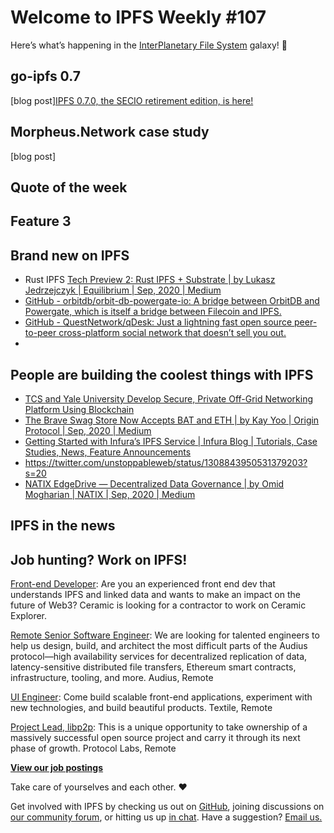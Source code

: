 # Welcome to IPFS Weekly #107

Here’s what’s happening in the [InterPlanetary File System](https://ipfs.io/) galaxy! 🚀

## go-ipfs 0.7
[blog post][IPFS 0.7.0, the SECIO retirement edition, is here!](https://blog.ipfs.io/2020-09-24-go-ipfs-0-7-0/)

## Morpheus.Network case study
[blog post]

## Quote of the week


## Feature 3


## Brand new on IPFS
* Rust IPFS [Tech Preview 2: Rust IPFS + Substrate | by Lukasz Jedrzejczyk | Equilibrium | Sep, 2020 | Medium](https://medium.com/equilibriumco/tech-preview-2-rust-ipfs-substrate-848b8a1afb26)
* [GitHub - orbitdb/orbit-db-powergate-io: A bridge between OrbitDB and Powergate, which is itself a bridge between Filecoin and IPFS.](https://github.com/orbitdb/orbit-db-powergate-io)
* [GitHub - QuestNetwork/qDesk: Just a lightning fast open source peer-to-peer cross-platform social network that doesn’t sell you out.](https://github.com/QuestNetwork/qDesk)
* 

## People are building the coolest things with IPFS
* [TCS and Yale University Develop Secure, Private Off-Grid Networking Platform Using Blockchain](https://finance.yahoo.com/news/tcs-yale-university-develop-secure-163400764.html)
* [The Brave Swag Store Now Accepts BAT and ETH | by Kay Yoo | Origin Protocol | Sep, 2020 | Medium](https://medium.com/originprotocol/the-brave-swag-store-now-accepts-bat-and-eth-4f5789c7112a)
* [Getting Started with Infura’s IPFS Service | Infura Blog | Tutorials, Case Studies, News, Feature Announcements](https://blog.infura.io/part-2-getting-started-with-ipfs-on-infura/)
* https://twitter.com/unstoppableweb/status/1308843950531379203?s=20
* [NATIX EdgeDrive — Decentralized Data Governance | by Omid Mogharian | NATIX | Sep, 2020 | Medium](https://medium.com/natix-io/natix-edge-drive-decenterzied-data-governance-8d497eac8ac2)


## IPFS in the news


## Job hunting? Work on IPFS!
[Front-end Developer](https://twitter.com/ceramicnetwork/status/1305886402886995968): Are you an experienced front end dev that understands IPFS and linked data and wants to make an impact on the future of Web3? Ceramic is looking for a contractor to work on Ceramic Explorer.

[Remote Senior Software Engineer](https://jobs.lever.co/audius): We are looking for talented engineers to help us design, build, and architect the most difficult parts of the Audius protocol—high availability services for decentralized replication of data, latency-sensitive distributed file transfers, Ethereum smart contracts, infrastructure, tooling, and more. Audius, Remote

[UI Engineer](https://textile.breezy.hr/p/2efb847aca79-ui-engineer): Come build scalable front-end applications, experiment with new technologies, and build beautiful products. Textile, Remote

[Project Lead, libp2p](https://jobs.lever.co/protocol/27ff3891-6e13-4aa8-b43a-734715e85a26): This is a unique opportunity to take ownership of a massively successful open source project and carry it through its next phase of growth. Protocol Labs, Remote

**[View our job postings](https://jobs.lever.co/protocol)**

Take care of yourselves and each other. ❤️

Get involved with IPFS by checking us out on [GitHub](https://github.com/ipfs), joining discussions on [our community forum](https://discuss.ipfs.io/), or hitting us up [in chat](https://riot.im/app/#/room/#ipfs:matrix.org). Have a suggestion? [Email us.](mailto:newsletter@ipfs.io)
